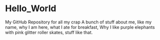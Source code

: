 # Hello_World
My GitHub Repository for all my crap
A bunch of stuff about me, like my name, why I am here, what I ate for breakfast, Why I like purple elephants with pink glitter roller skates, stuff like that. 
